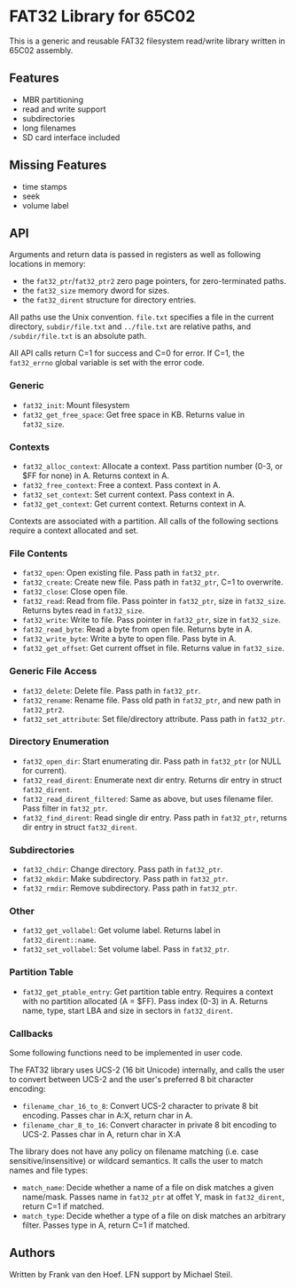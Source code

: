 # FAT32 Library for 65C02

This is a generic and reusable FAT32 filesystem read/write library written in 65C02 assembly.

## Features

* MBR partitioning
* read and write support
* subdirectories
* long filenames
* SD card interface included

## Missing Features

* time stamps
* seek
* volume label

## API

Arguments and return data is passed in registers as well as following locations in memory:
* the `fat32_ptr`/`fat32_ptr2` zero page pointers, for zero-terminated paths.
* the `fat32_size` memory dword for sizes.
* the `fat32_dirent` structure for directory entries.

All paths use the Unix convention. `file.txt` specifies a file in the current directory, `subdir/file.txt` and `../file.txt` are relative paths, and `/subdir/file.txt` is an absolute path.

All API calls return C=1 for success and C=0 for error. If C=1, the `fat32_errno` global variable is set with the error code.

### Generic

* `fat32_init`: Mount filesystem
* `fat32_get_free_space`: Get free space in KB. Returns value in `fat32_size`.

### Contexts

* `fat32_alloc_context`: Allocate a context. Pass partition number (0-3, or $FF for none) in A. Returns context in A.
* `fat32_free_context`: Free a context. Pass context in A.
* `fat32_set_context`: Set current context. Pass context in A.
* `fat32_get_context`: Get current context. Returns context in A.

Contexts are associated with a partition. All calls of the following sections require a context allocated and set.

### File Contents

* `fat32_open`: Open existing file. Pass path in `fat32_ptr`.
* `fat32_create`: Create new file. Pass path in `fat32_ptr`, C=1 to overwrite.
* `fat32_close`: Close open file.
* `fat32_read`: Read from file. Pass pointer in `fat32_ptr`, size in `fat32_size`. Returns bytes read in `fat32_size`.
* `fat32_write`: Write to file. Pass pointer in `fat32_ptr`, size in `fat32_size`.
* `fat32_read_byte`: Read a byte from open file. Returns byte in A.
* `fat32_write_byte`: Write a byte to open file. Pass byte in A.
* `fat32_get_offset`: Get current offset in file. Returns value in `fat32_size`.

### Generic File Access

* `fat32_delete`: Delete file. Pass path in `fat32_ptr`.
* `fat32_rename`: Rename file. Pass old path in `fat32_ptr`, and new path in `fat32_ptr2`.
* `fat32_set_attribute`: Set file/directory attribute. Pass path in `fat32_ptr`.

### Directory Enumeration

* `fat32_open_dir`: Start enumerating dir. Pass path in `fat32_ptr` (or NULL for current).
* `fat32_read_dirent`: Enumerate next dir entry. Returns dir entry in struct `fat32_dirent`.
* `fat32_read_dirent_filtered`: Same as above, but uses filename filer. Pass filter in `fat32_ptr`.
* `fat32_find_dirent`: Read single dir entry. Pass path in `fat32_ptr`, returns dir entry in struct `fat32_dirent`.

### Subdirectories

* `fat32_chdir`: Change directory. Pass path in `fat32_ptr`.
* `fat32_mkdir`: Make subdirectory. Pass path in `fat32_ptr`.
* `fat32_rmdir`: Remove subdirectory. Pass path in `fat32_ptr`.

### Other

* `fat32_get_vollabel`: Get volume label. Returns label in `fat32_dirent::name`.
* `fat32_set_vollabel`: Set volume label. Pass in `fat32_ptr`.

### Partition Table

* `fat32_get_ptable_entry`: Get partition table entry. Requires a context with no partition allocated (A = $FF). Pass index (0-3) in A. Returns name, type, start LBA and size in sectors in `fat32_dirent`.

### Callbacks

Some following functions need to be implemented in user code.

The FAT32 library uses UCS-2 (16 bit Unicode) internally, and calls the user to convert between UCS-2 and the user's preferred 8 bit character encoding:

* `filename_char_16_to_8`: Convert UCS-2 character to private 8 bit encoding. Passes char in A:X, return char in A.
* `filename_char_8_to_16`: Convert character in private 8 bit encoding to UCS-2. Passes char in A, return char in X:A

The library does not have any policy on filename matching (i.e. case sensitive/insensitive) or wildcard semantics. It calls the user to match names and file types:

* `match_name`: Decide whether a name of a file on disk matches a given name/mask. Passes name in `fat32_ptr` at offet Y, mask in `fat32_dirent`, return C=1 if matched.
* `match_type`: Decide whether a type of a file on disk matches an arbitrary filter. Passes type in A, return C=1 if matched.

## Authors

Written by Frank van den Hoef. LFN support by Michael Steil.
